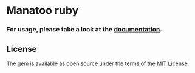 # Manatoo ruby

### For usage, please take a look at the [documentation](https://docs.manatoo.io?ruby).

## License

The gem is available as open source under the terms of the [MIT License](http://opensource.org/licenses/MIT).
